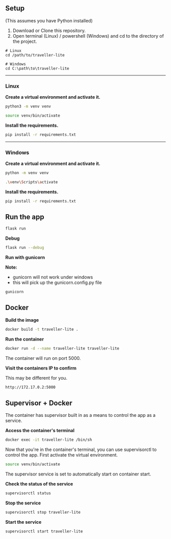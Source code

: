 ## Setup

(This assumes you have Python installed)

1. Download or Clone this repository.
2. Open terminal (Linux) / powershell (Windows) and cd to the directory of the project.

```text
# Linux
cd /path/to/traveller-lite

# Windows
cd C:\path\to\traveller-lite
```

---

### Linux

**Create a virtual environment and activate it.**

```bash
python3 -m venv venv
```

```bash
source venv/bin/activate
```

**Install the requirements.**

```bash
pip install -r requirements.txt
```

---

### Windows

**Create a virtual environment and activate it.**

```bash
python -m venv venv
```

```bash
.\venv\Scripts\activate
```

**Install the requirements.**

```bash
pip install -r requirements.txt
```

## Run the app

```bash
flask run
```

**Debug**

```bash
flask run --debug
```

**Run with gunicorn**

**Note:**

- gunicorn will not work under windows
- this will pick up the gunicorn.config.py file

```bash
gunicorn
```

## Docker

**Build the image**

```bash
docker build -t traveller-lite .
```

**Run the container**

```bash
docker run -d --name traveller-lite traveller-lite
```

The container will run on port 5000.

**Visit the containers IP to confirm**

This may be different for you.

```bash
http://172.17.0.2:5000
```

## Supervisor + Docker

The container has supervisor built in as a means to control the app as a service.

**Access the container's terminal**

```bash
docker exec -it traveller-lite /bin/sh
```

Now that you're in the container's terminal, you can use supervisorctl to control the app. First activate the virtual
environment.

```bash
source venv/bin/activate
```

The supervisor service is set to automatically start on container start.

**Check the status of the service**

```bash
supervisorctl status
```

**Stop the service**

```bash
supervisorctl stop traveller-lite
```

**Start the service**

```bash
supervisorctl start traveller-lite
```
